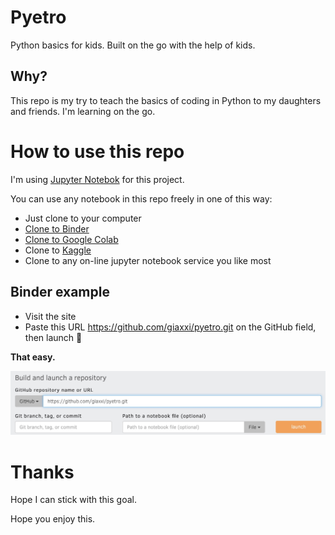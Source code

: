 # Pyetro

Python basics for kids.
Built on the go with the help of kids.

## Why?

This repo is my try to teach the basics of coding in Python to my daughters and friends.
I'm learning on the go.

# How to use this repo

I'm using [Jupyter Notebok](https://jupyter.org) for this project.

You can use any notebook in this repo freely in one of this way:

   - Just clone to your computer
   - [Clone to Binder](https://mybinder.org) 
   - [Clone to Google Colab](http://colab.research.google.com)
   - Clone to [Kaggle](https://www.kaggle.com/)
   - Clone to any on-line jupyter notebook service you like most
   

## Binder example

   - Visit the site
   - Paste this URL https://github.com/giaxxi/pyetro.git on the GitHub field, then launch 🚀
 
**That easy.**

![Build and lauch repo on Binder](https://github.com/giaxxi/pyetro/blob/master/assets/images/binder-lauch-repo.jpg?raw=true "Build and lauch repo on Binder")

# Thanks

Hope I can stick with this goal.

Hope you enjoy this.